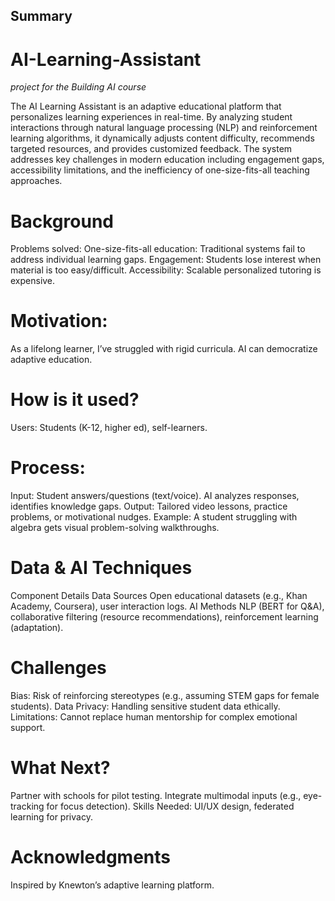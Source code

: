 ## Summary

# AI-Learning-Assistant
*project for the Building AI course*

The AI Learning Assistant is an adaptive educational platform that personalizes learning experiences in real-time. By analyzing student interactions through natural language processing (NLP) and reinforcement learning algorithms, it dynamically adjusts content difficulty, recommends targeted resources, and provides customized feedback. The system addresses key challenges in modern education including engagement gaps, accessibility limitations, and the inefficiency of one-size-fits-all teaching approaches.

# Background
Problems solved:
One-size-fits-all education: Traditional systems fail to address individual learning gaps.
Engagement: Students lose interest when material is too easy/difficult.
Accessibility: Scalable personalized tutoring is expensive.

# Motivation:
As a lifelong learner, I’ve struggled with rigid curricula. AI can democratize adaptive education.

# How is it used?
Users: Students (K-12, higher ed), self-learners.

# Process:
Input: Student answers/questions (text/voice).
AI analyzes responses, identifies knowledge gaps.
Output: Tailored video lessons, practice problems, or motivational nudges.
Example: A student struggling with algebra gets visual problem-solving walkthroughs.

# Data & AI Techniques
Component	Details
Data Sources	Open educational datasets (e.g., Khan Academy, Coursera), user interaction logs.
AI Methods	NLP (BERT for Q&A), collaborative filtering (resource recommendations), reinforcement learning (adaptation).

# Challenges
Bias: Risk of reinforcing stereotypes (e.g., assuming STEM gaps for female students).
Data Privacy: Handling sensitive student data ethically.
Limitations: Cannot replace human mentorship for complex emotional support.

# What Next?
Partner with schools for pilot testing.
Integrate multimodal inputs (e.g., eye-tracking for focus detection).
Skills Needed: UI/UX design, federated learning for privacy.

# Acknowledgments
Inspired by Knewton’s adaptive learning platform.







